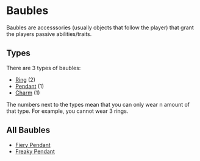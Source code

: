 # Baubles
Baubles are accesssories (usually objects that follow the player) that grant the players passive abilities/traits.

## Types
There are 3 types of baubles:
- [Ring](Baubles/Rings.md) (2)
- [Pendant](Baubles/Pendants.md) (1)
- [Charm](Baubles/Charms.md) (1)

The numbers next to the types mean that you can only wear n amount of that type. For example, you cannot wear 3 rings.

## All Baubles
- [Fiery Pendant](Baubles/Pendants.md#fiery-pendant)
- [Freaky Pendant](Baubles/Pendants.md#freaky-pendant)
